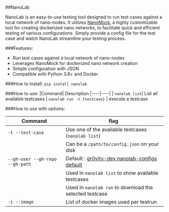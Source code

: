 ##NanoLab

NanoLab is an easy-to-use testing tool designed to run test cases against a local network of nano-nodes. It utilizes [NanoMock](https://github.com/gr0vity-dev/nanomock), a highly customizable tool for creating dockerized nano networks, to facilitate quick and efficient testing of various configurations. Simply provide a config file for the test case and watch NanoLab streamline your testing process.

###Features:

- Run test cases against a local network of nano-nodes
- Leverages NanoMock for dockerized nano network creation
- Simple configuration with JSON
- Compatible with Python 3.8+ and Docker

###How to install:
`pip install nanolab`

###How to use:
|Command| Description
|----|----|
| `nanolab list`| List all available testcases
| `nanolab run -t {testcase}` | execute a testcase 


###How to use with options:

|Command| flag | 
|----|----|
| `-t --test-case`  | Use one of the available testcases (`nanolab list`)
|                   | Can be a `/path/to/config.json` on your disk
| `--gh-user --gh-repo --gh-path` | Default : [gr0vity-dev nanolab-configs default](https://github.com/gr0vity-dev/nanolab-configs/tree/main/default)
|                   | Used in `nanolab list` to show available testcases
|                   | Used in `nanolab run` to download the selected testcase 
| `-i --image`      | List of docker images used per testrun